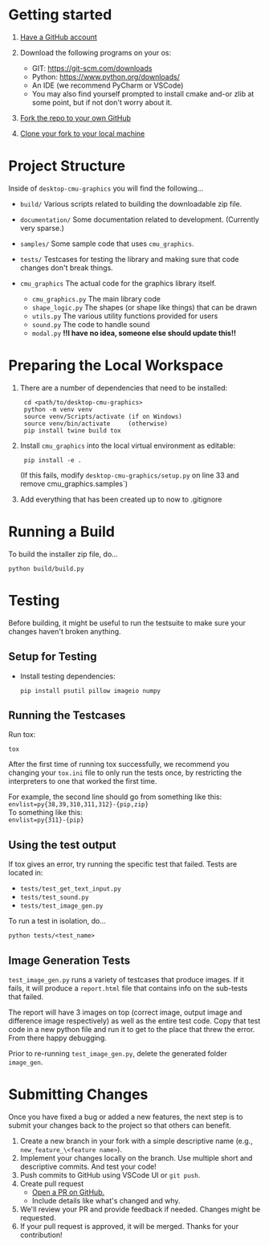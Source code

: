# Getting started

1. [Have a GitHub account](https://docs.github.com/en/get-started/start-your-journey/creating-an-account-on-github)
2. Download the following programs on your os:

    - GIT: https://git-scm.com/downloads
    - Python: https://www.python.org/downloads/
    - An IDE (we recommend PyCharm or VSCode)
    - You may also find yourself prompted to install cmake and-or zlib at some point, but if not don't worry about it.
3. [Fork the repo to your own GitHub](https://docs.github.com/en/pull-requests/collaborating-with-pull-requests/working-with-forks/fork-a-repo#forking-a-repository)
4. [Clone your fork to your local machine](https://docs.github.com/en/repositories/creating-and-managing-repositories/cloning-a-repository#cloning-a-repository)

# Project Structure

Inside of `desktop-cmu-graphics` you will find the following...

- `build/` Various scripts related to building the downloadable zip file.
- `documentation/` Some documentation related to development.  (Currently very sparse.)
- `samples/` Some sample code that uses `cmu_graphics`.
- `tests/` Testcases for testing the library and making sure that code changes don't break things.
- `cmu_graphics` The actual code for the graphics library itself.

    - `cmu_graphics.py` The main library code
    - `shape_logic.py` The shapes (or shape like things) that can be drawn
    - `utils.py` The various utility functions provided for users
    - `sound.py` The code to handle sound
    - `modal.py` **!!I have no idea, someone else should update this!!**

# Preparing the Local Workspace

1. There are a number of dependencies that need to be installed:

        cd <path/to/desktop-cmu-graphics>
        python -m venv venv
        source venv/Scripts/activate (if on Windows)
        source venv/bin/activate     (otherwise)
        pip install twine build tox

2. Install `cmu_graphics` into the local virtual environment as editable:  

        pip install -e .

    (If this fails, modify `desktop-cmu-graphics/setup.py` on line 33 and remove cmu_graphics.samples`)

3. Add everything that has been created up to now to .gitignore

# Running a Build

To build the installer zip file, do...

```
python build/build.py
```

# Testing

Before building, it might be useful to run the testsuite to make sure your changes haven't broken anything.

## Setup for Testing

- Install testing dependencies:

      pip install psutil pillow imageio numpy

## Running the Testcases

Run tox:

```
tox
```

After the first time of running tox successfully, we recommend you changing your `tox.ini` file to only run the tests once, by restricting the interpreters to one that worked the first time.

For example, the second line should go from something like this:  
`envlist=py{38,39,310,311,312}-{pip,zip}`  
To something like this:  
`envlist=py{311}-{pip}`

## Using the test output

If tox gives an error, try running the specific test that failed.  Tests are located in:  
- `tests/test_get_text_input.py`
- `tests/test_sound.py`
- `tests/test_image_gen.py`

To run a test in isolation, do...

    python tests/<test_name>

## Image Generation Tests

`test_image_gen.py` runs a variety of testcases that produce images.  If it fails, it will produce a `report.html` file that contains info on the sub-tests that failed.

The report will have 3 images on top (correct image, output image and difference image respectively) as well as the entire test code. Copy that test code in a new python file and run it to get to the place that threw the error. From there happy debugging.

Prior to re-running `test_image_gen.py`, delete the generated folder `image_gen`.

# Submitting Changes

Once you have fixed a bug or added a new features, the next step is to submit your changes back to the project so that others can benefit.

1. Create a new branch in your fork with a simple descriptive name (e.g., `new_feature_\<feature name>`).
2. Implement your changes locally on the branch. Use multiple short and descriptive commits. And test your code!
3. Push commits to GitHub using VSCode UI or `git push`.
4. Create pull request
    - [Open a PR on GitHub.](https://docs.github.com/en/pull-requests/collaborating-with-pull-requests/proposing-changes-to-your-work-with-pull-requests/creating-a-pull-request)
    - Include details like what's changed and why.
5. We'll review your PR and provide feedback if needed. Changes might be requested.
6. If your pull request is approved, it will be merged.  Thanks for your contribution!
